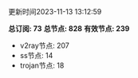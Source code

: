 更新时间2023-11-13 13:12:59

**总订阅: 73**
**总节点: 828**
**有效节点: 239**
- v2ray节点: 207
- ss节点: 14
- trojan节点: 18
